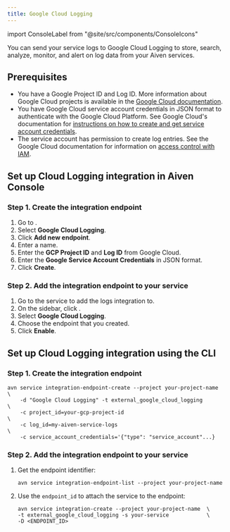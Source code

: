 ```yaml
---
title: Google Cloud Logging
---
```


import ConsoleLabel from "@site/src/components/ConsoleIcons"

You can send your service logs to Google Cloud Logging to store, search, analyze, monitor, and alert on log data from your Aiven services.

## Prerequisites

-   You have a Google Project ID and Log ID. More information about
    Google Cloud projects is available in the [Google Cloud
    documentation](https://cloud.google.com/resource-manager/docs/creating-managing-projects).
-   You have Google Cloud service account credentials in JSON format to
    authenticate with the Google Cloud Platform. See Google Cloud's
    documentation for [instructions on how to create and get service
    account
    credentials](https://developers.google.com/workspace/guides/create-credentials).
-   The service account has permission to create log entries. See the
    Google Cloud documentation for information on [access control with
    IAM](https://cloud.google.com/logging/docs/access-control).

## Set up Cloud Logging integration in Aiven Console

### Step 1. Create the integration endpoint

1.  Go to <ConsoleLabel name="integration endpoints"/>.
2.  Select **Google Cloud Logging**.
3.  Click **Add new endpoint**.
4.  Enter a name.
5.  Enter the **GCP Project ID** and **Log ID** from Google Cloud.
6.  Enter the **Google Service Account Credentials** in JSON format.
7.  Click **Create**.

### Step 2. Add the integration endpoint to your service

1.  Go to the service to add the logs integration to.
2.  On the sidebar, click <ConsoleLabel name="integrations"/>.
3.  Select **Google Cloud Logging**.
4.  Choose the endpoint that you created.
5.  Click **Enable**.

## Set up Cloud Logging integration using the CLI

### Step 1. Create the integration endpoint

```
avn service integration-endpoint-create --project your-project-name         \
    -d "Google Cloud Logging" -t external_google_cloud_logging              \
    -c project_id=your-gcp-project-id                                       \
    -c log_id=my-aiven-service-logs                                         \
    -c service_account_credentials='{"type": "service_account"...}
```

### Step 2. Add the integration endpoint to your service

1.  Get the endpoint identifier:

    ```shell
    avn service integration-endpoint-list --project your-project-name
    ```

2.  Use the `endpoint_id` to attach the service to the endpoint:

    ```shell
    avn service integration-create --project your-project-name  \
    -t external_google_cloud_logging -s your-service            \
    -D <ENDPOINT_ID>
    ```
